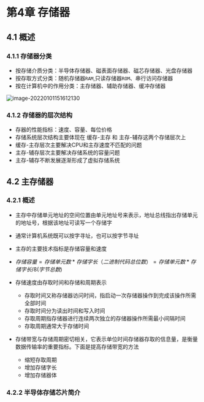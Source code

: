 # 第4章 存储器

## 4.1 概述

### 4.1.1 存储器分类

* 按存储介质分类：半导体存储器、磁表面存储器、磁芯存储器、光盘存储器
* 按存取方式分类：随机存储器`RAM`,只读存储器`ROM`、串行访问存储器
* 按在计算机中的作用分类：主存储器、辅助存储器、缓冲存储器


![image-20220101151612130](https://s2.loli.net/2022/01/01/BClM1tJVpwgYjLO.png)

### 4.1.2 存储器的层次结构

* 存器的性能指标：速度、容量、每位价格
* 存储系统层次结构主要体现在 缓存-主存 和 主存-辅存这两个存储层次上
* 缓存-主存层次主要解决CPU和主存速度不匹配的问题
* 主存-辅存层次主要解决存储系统的容量问题
* 主存-辅存不断发展逐渐形成了虚拟存储系统



## 4.2 主存储器

### 4.2.1 概述

* 主存中存储单元地址的空间位置由单元地址号来表示，地址总线指出存储单元的地址号，根据该地址可读写一个存储字

* 通常计算机系统既可以按字寻址，也可以按字节寻址

* 主存的主要技术指标是存储容量和速度

* $存储容量=存储单元数*存储字长（二进制代码总位数）=存储单元数*存储字长/8(字节总数)$

* 存储速度由存取时间和存储和周期表示

	* 存取时间又称存储器访问时间，指启动一次存储器操作到完成该操作所需全部时间
	* 存取时间分为读出时间和写入时间
	* 存取周期指存储器进行连续两次独立的存储器操作所需最小间隔时间
	* 存取周期通常大于存储时间

* 存储带宽与存储周期密切相关，它表示单位时间存储器存取的信息量，是衡量数据传输率的重要指标。下面是提高存储带宽的方法

	* 缩短存取周期
	* 增加存储字长
	* 增加存储器体

	

	

### 4.2.2 半导体存储芯片简介

